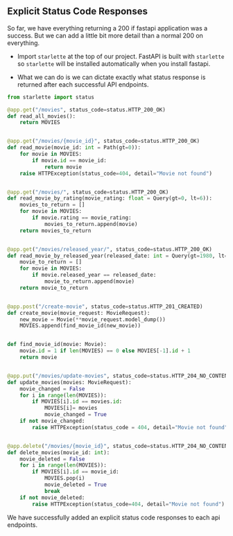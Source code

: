 ## Explicit Status Code Responses

So far, we have everything returning a 200 if fastapi application was a success. But we can add a little bit more detail than a normal 200 on everything.

- Import `starlette` at the top of our project. FastAPI is built with `starlette` so `starlette` will be installed automatically when you install fastapi.

- What we can do is we can dictate exactly what status response is returned after each successful API endpoints.

```python
from starlette import status

@app.get("/movies", status_code=status.HTTP_200_OK)
def read_all_movies():
    return MOVIES


@app.get("/movies/{movie_id}", status_code=status.HTTP_200_OK)
def read_movie(movie_id: int = Path(gt=0)):
    for movie in MOVIES:
        if movie.id == movie_id:
            return movie
    raise HTTPException(status_code=404, detail="Movie not found")


@app.get("/movies/", status_code=status.HTTP_200_OK)
def read_movie_by_rating(movie_rating: float = Query(gt=0, lt=6)):
    movies_to_return = []
    for movie in MOVIES:
        if movie.rating == movie_rating:
            movies_to_return.append(movie)
    return movies_to_return


@app.get("/movies/released_year/", status_code=status.HTTP_200_OK)
def read_movie_by_released_year(released_date: int = Query(gt=1980, lt=2025)):
    movie_to_return = []
    for movie in MOVIES:
        if movie.released_year == released_date:
            movie_to_return.append(movie)
    return movie_to_return


@app.post("/create-movie", status_code=status.HTTP_201_CREATED)
def create_movie(movie_request: MovieRequest):
    new_movie = Movie(**movie_request.model_dump())
    MOVIES.append(find_movie_id(new_movie))


def find_movie_id(movie: Movie):
    movie.id = 1 if len(MOVIES) == 0 else MOVIES[-1].id + 1
    return movie


@app.put("/movies/update-movies", status_code=status.HTTP_204_NO_CONTENT)
def update_movies(movies: MovieRequest):
    movie_changed = False
    for i in range(len(MOVIES)):
        if MOVIES[i].id == movies.id:
            MOVIES[i]= movies
            movie_changed = True
    if not movie_changed:
        raise HTTPException(status_code = 404, detail="Movie not found")


@app.delete("/movies/{movie_id}", status_code=status.HTTP_204_NO_CONTENT)
def delete_movies(movie_id: int):
    movie_deleted = False
    for i in range(len(MOVIES)):
        if MOVIES[i].id == movie_id:
            MOVIES.pop(i)
            movie_deleted = True
            break
    if not movie_deleted:
        raise HTTPException(status_code=404, detail="Movie not found")
```

We have successfully added an explicit status code responses to each api endpoints.
